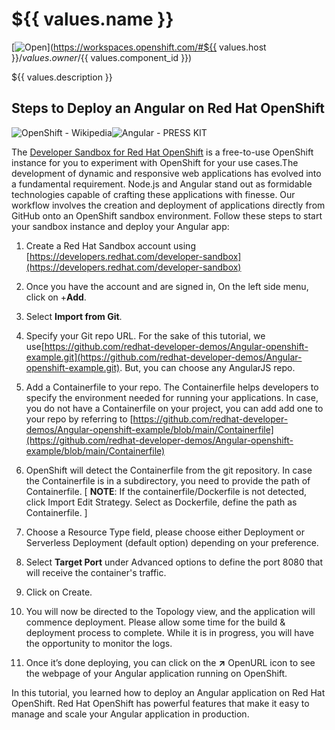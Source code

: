# ${{ values.name }}

[![Open](https://img.shields.io/static/v1?label=open%20in&message=developer%20sandbox&logo=eclipseche&color=FDB940&labelColor=525C86)](https://workspaces.openshift.com/#${{ values.host }}/${{ values.owner }}/${{ values.component_id }})

${{ values.description }}

## Steps to Deploy an Angular on Red Hat OpenShift

![OpenShift - Wikipedia](https://upload.wikimedia.org/wikipedia/commons/thumb/3/3a/OpenShift-LogoType.svg/100px-OpenShift-LogoType.svg.png)![Angular - PRESS KIT](https://encrypted-tbn0.gstatic.com/images?q=tbn:ANd9GcTLHZ7_lKApQX-3zDkXMVG029QBcaAc4F8sq9z7O7P5mw&s)

The [Developer Sandbox for Red Hat OpenShift](https://developers.redhat.com/developer-sandbox) is a free-to-use OpenShift instance for you to experiment with OpenShift for your use cases.The development of dynamic and responsive web applications has evolved into a fundamental requirement. Node.js and Angular stand out as formidable technologies capable of crafting these applications with finesse. Our workflow involves the creation and deployment of applications directly from GitHub onto an OpenShift sandbox environment.
Follow these steps to start your sandbox instance and deploy your Angular app:
1.  Create a Red Hat Sandbox account using [https://developers.redhat.com/developer-sandbox](https://developers.redhat.com/developer-sandbox)

2.  Once you have the account and are signed in, On the left side menu, click on +**Add**.

3.  Select **Import from Git**.

4.  Specify your Git repo URL. For the sake of this tutorial, we use[https://github.com/redhat-developer-demos/Angular-openshift-example.git](https://github.com/redhat-developer-demos/Angular-openshift-example.git). But, you can choose any AngularJS repo.

5.  Add a Containerfile to your repo. The Containerfile helps developers to specify the environment needed for running your applications. In case, you do not have a Containerfile on your project, you can add add one to your repo by referring to [https://github.com/redhat-developer-demos/Angular-openshift-example/blob/main/Containerfile](https://github.com/redhat-developer-demos/Angular-openshift-example/blob/main/Containerfile)

6.  OpenShift will detect the Containerfile from the git repository. In case the Containerfile is in a subdirectory, you need to provide the path of Containerfile.
[ **NOTE**: If the containerfile/Dockerfile is not detected, click Import Edit Strategy. Select as Dockerfile, define the path as Containerfile. ]

7.  Choose a Resource Type field, please choose either Deployment or Serverless Deployment (default option) depending on your preference.

8.  Select **Target Port** under Advanced options to define the port 8080 that will receive the container's traffic.

9.  Click on Create.

10.  You will now be directed to the Topology view, and the application will commence deployment. Please allow some time for the build & deployment process to complete. While it is in progress, you will have the opportunity to monitor the logs.

11.  Once it’s done deploying, you can click on the **↗** OpenURL icon to see the webpage of your Angular application running on OpenShift.

In this tutorial, you learned how to deploy an Angular application on Red Hat OpenShift. Red Hat OpenShift has powerful features that make it easy to manage and scale your Angular application in production.
